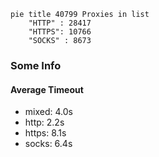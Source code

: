 
```mermaid
pie title 40799 Proxies in list
    "HTTP" : 28417
    "HTTPS": 10766
    "SOCKS" : 8673
```

### Some Info
#### Average Timeout

- mixed: 4.0s
- http: 2.2s
- https: 8.1s
- socks: 6.4s